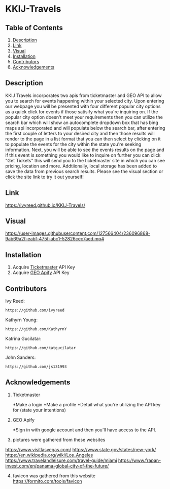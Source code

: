# KKIJ-Travels

## Table of Contents

1. [Description](Description) 
2. [Link](Link)
3. [Visual](Visual)
4. [Installation](Installation)
5. [Contributors](Contributors)
6. [Acknowledgements](Acknowledgements)

## Description

KKIJ Travels incorporates two apis from ticketmaster and GEO API to allow you to search for events happening within your selected city. Upon entering our webpage you will be presented with four different popular city options as a quick click for events if those satisify what you're inquiring on. If the popular city option doesn't meet your requirements then you can utilize the search bar which will show an autocomplete dropdown box that has bing maps api incorporated and will populate below the search bar, after entering the first couple of letters to your desired city and then those results will render to the page in a list format that you can then select by clicking on it to populate the events for the city within the state you're seeking information. Next, you will be able to see the events results on the page and if this event is something you would like to inquire on further you can click "Get Tickets" this will send you to the ticketmaster site in which you can see pricing, location and more. Addtiionally, local storage has been added to save the data from previous search results. Please see the visual section or click the site link to try it out yourself!

## Link

https://ivyreed.github.io/KKIJ-Travels/

## Visual

https://user-images.githubusercontent.com/127566404/236096868-9ab69a2f-eabf-475f-abc1-52826cec7aed.mp4

## Installation

1. Acquire [Ticketmaster](https://developer.ticketmaster.com/products-and-docs/apis/getting-started/) API Key
2. Acquire [GEO Apify](https://www.geoapify.com/address-autocomplete) API Key 

## Contributors
Ivy Reed: 

    https://github.com/ivyreed

Kathyrn Young:

    https://github.com/KathyrnY

Katrina Gucilatar:

    https://github.com/katgucilatar

John Sanders:

    https://github.com/js131993

## Acknowledgements

1. Ticketmaster

    *Make a login
    *Make a profile
    *Detail what you're utilizing the API key for (state your intentions) 

2. GEO Apify

    *Sign in with google account and then you'll have access to the API. 


3. pictures were gathered from these websites

https://www.visitlasvegas.com/
https://www.state.gov/states/new-york/
https://en.wikipedia.org/wiki/Los_Angeles
https://www.travelandleisure.com/travel-guide/miami
https://www.frapan-invest.com/en/panama-global-city-of-the-future/

4. favicon was gathered from this website
https://formito.com/tools/favicon



